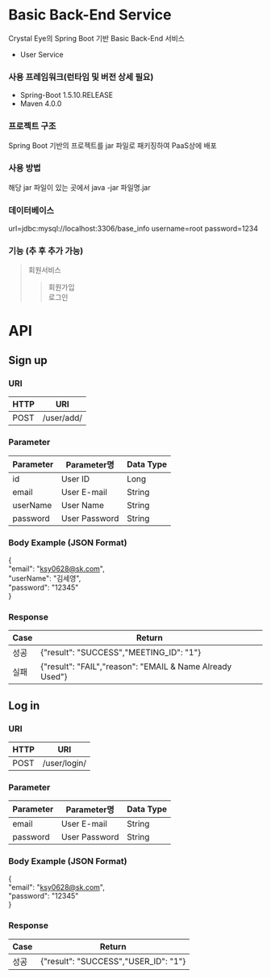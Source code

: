# Basic Back-End Service

Crystal Eye의 Spring Boot 기반 Basic Back-End 서비스
* User Service

### 사용 프레임워크(런타임 및 버전 상세 필요)
* Spring-Boot 1.5.10.RELEASE
* Maven 4.0.0

### 프로젝트 구조
Spring Boot 기반의 프로젝트를 jar 파일로 패키징하여 PaaS상에 배포

### 사용 방법
해당 jar 파일이 있는 곳에서 
java -jar 파일명.jar

### 데이터베이스
url=jdbc:mysql://localhost:3306/base_info
username=root
password=1234

### 기능 (추 후 추가 가능)
> 회원서비스
>> 회원가입\
>> 로그인



# API
## Sign up
### URI
HTTP|URI
---|---
POST|/user/add/

### Parameter
Parameter|Parameter명|Data Type
---|---|---
id|User ID|Long
email|User E-mail|String
userName|User Name|String
password|User Password|String

### Body Example (JSON Format)
{\
  "email": "ksy0628@sk.com",\
  "userName": "김세영",\
  "password": "12345"\
}

### Response
Case|Return
---|---
성공|{"result": "SUCCESS","MEETING_ID": "1"}
실패|{"result": "FAIL","reason": "EMAIL & Name Already Used"}

  
## Log in
### URI
HTTP|URI
---|---
POST|/user/login/

### Parameter
Parameter|Parameter명|Data Type
---|---|---
email|User E-mail|String
password|User Password|String

### Body Example (JSON Format)
{\
  "email": "ksy0628@sk.com",\
  "password": "12345"\
}

### Response
Case|Return
---|---
성공|{"result": "SUCCESS","USER_ID": "1"}

